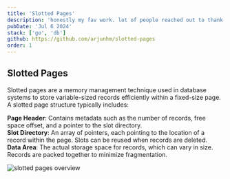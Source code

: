 ```yaml
---
title: 'Slotted Pages'
description: 'honestly my fav work. lot of people reached out to thank me for this.'
pubDate: 'Jul 6 2024' 
stack: ['go', 'db']
github: https://github.com/arjunhm/slotted-pages
order: 1
---
```


## Slotted Pages

Slotted pages are a memory management technique used in database systems to store variable-sized records efficiently within a fixed-size page. A slotted page structure typically includes:

**Page Header**: Contains metadata such as the number of records, free space offset, and a pointer to the slot directory.  
**Slot Directory**: An array of pointers, each pointing to the location of a record within the page. Slots can be reused when records are deleted.  
**Data Area**: The actual storage space for records, which can vary in size. Records are packed together to minimize fragmentation.  

![slotted pages overview](/slotted-pages.png "Slotted Pages Overview")
